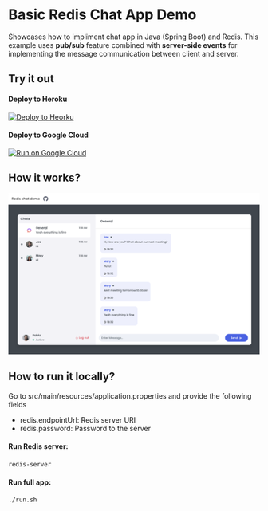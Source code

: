 # Basic Redis Chat App Demo

Showcases how to impliment chat app in Java (Spring Boot) and Redis. This example uses **pub/sub** feature combined with **server-side events** for implementing the message communication between client and server.

## Try it out

#### Deploy to Heroku

<p>
    <a href="https://heroku.com/deploy" target="_blank">
        <img src="https://www.herokucdn.com/deploy/button.svg" alt="Deploy to Heorku" />
    </a>
</p>

#### Deploy to Google Cloud

<p>
    <a href="https://deploy.cloud.run" target="_blank">
        <img src="https://deploy.cloud.run/button.svg" alt="Run on Google Cloud" width="150px"/>
    </a>
</p>

## How it works?

![How it works](docs/screenshot001.png)

## How to run it locally?

Go to src/main/resources/application.properties and provide the following fields

- redis.endpointUrl: Redis server URI
- redis.password: Password to the server

#### Run Redis server:

```
redis-server
```

#### Run full app:

```
./run.sh
```
